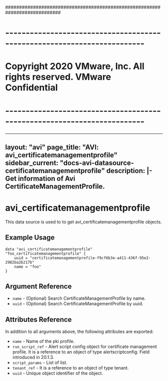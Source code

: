 ############################################################################
# ------------------------------------------------------------------------
# Copyright 2020 VMware, Inc.  All rights reserved. VMware Confidential
# ------------------------------------------------------------------------
###

---
layout: "avi"
page_title: "AVI: avi_certificatemanagementprofile"
sidebar_current: "docs-avi-datasource-certificatemanagementprofile"
description: |-
  Get information of Avi CertificateManagementProfile.
---

# avi_certificatemanagementprofile

This data source is used to to get avi_certificatemanagementprofile objects.

## Example Usage

```hcl
data "avi_certificatemanagementprofile" "foo_certificatemanagementprofile" {
    uuid = "certificatemanagementprofile-f9cf6b3e-a411-436f-95e2-2982ba2b217b"
    name = "foo"
}
```

## Argument Reference

* `name` - (Optional) Search CertificateManagementProfile by name.
* `uuid` - (Optional) Search CertificateManagementProfile by uuid.

## Attributes Reference

In addition to all arguments above, the following attributes are exported:

* `name` - Name of the pki profile.
* `run_script_ref` - Alert script config object for certificate management profile. It is a reference to an object of type alertscriptconfig. Field introduced in 20.1.3.
* `script_params` - List of list.
* `tenant_ref` - It is a reference to an object of type tenant.
* `uuid` - Unique object identifier of the object.

